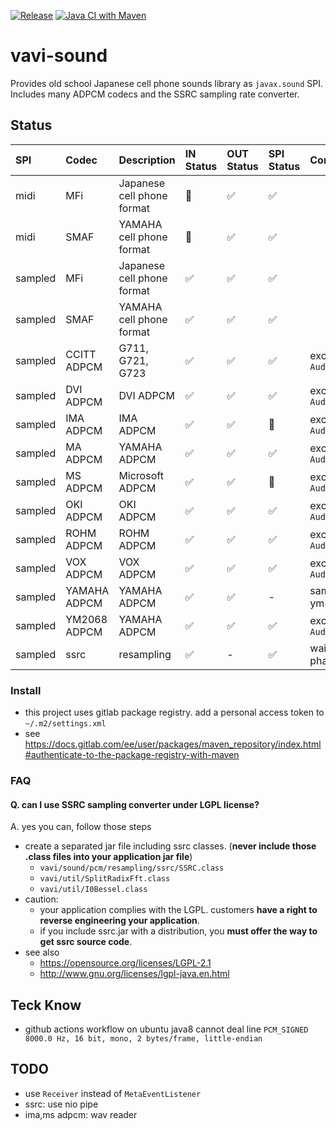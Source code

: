 [![Release](https://jitpack.io/v/umjammer/vavi-sound.svg)](https://jitpack.io/#umjammer/vavi-sound) [![Java CI with Maven](https://github.com/umjammer/vavi-sound/workflows/Java%20CI%20with%20Maven/badge.svg)](https://github.com/umjammer/vavi-sound/actions)

# vavi-sound

Provides old school Japanese cell phone sounds library as `javax.sound` SPI.
Includes many ADPCM codecs and the SSRC sampling rate converter.

## Status

| **SPI** |  **Codec**   |  **Description**           | **IN Status** | **OUT Status** | **SPI Status** | **Comment** |
|:--------|:-------------|:---------------------------|:--------------|:---------------|:---------------|:------------|
| midi    | MFi          | Japanese cell phone format | 🚧 | ✅ | ✅ | |
| midi    | SMAF         | YAMAHA cell phone format   | 🚧 | ✅ | ✅ | |
| sampled | MFi          | Japanese cell phone format | ✅ | ✅ | ✅ | |
| sampled | SMAF         | YAMAHA cell phone format   | ✅ | ✅ | ✅ | |
| sampled | CCITT ADPCM  | G711, G721, G723           | ✅ | ✅ | ✅ | except `AudioFileReader` |
| sampled | DVI ADPCM    | DVI ADPCM                  | ✅ | ✅ | ✅ | except `AudioFileReader`  |
| sampled | IMA ADPCM    | IMA ADPCM                  | ✅ | ✅ | 🚧 | except `AudioFileReader`  |
| sampled | MA ADPCM     | YAMAHA ADPCM               | ✅ | ✅ | ✅ | except `AudioFileReader`  |
| sampled | MS ADPCM     | Microsoft ADPCM            | ✅ | ✅ | 🚧 | except `AudioFileReader`  |
| sampled | OKI ADPCM    | OKI ADPCM                  | ✅ | ✅ | ✅ | except `AudioFileReader`  |
| sampled | ROHM ADPCM   | ROHM ADPCM                 | ✅ | ✅ | ✅ | except `AudioFileReader`  |
| sampled | VOX ADPCM    | VOX ADPCM                  | ✅ | ✅ | ✅ | except `AudioFileReader`  |
| sampled | YAMAHA ADPCM | YAMAHA ADPCM               | ✅ | ✅ | - | same as ym2068 |
| sampled | YM2068 ADPCM | YAMAHA ADPCM               | ✅ | ✅ | ✅ | except `AudioFileReader`  |
| sampled | ssrc         | resampling                 | ✅ | -  | ✅ | waiting for phase 1 |

### Install

 * this project uses gitlab package registry. add a personal access token to `~/.m2/settings.xml`
 * see https://docs.gitlab.com/ee/user/packages/maven_repository/index.html#authenticate-to-the-package-registry-with-maven

### FAQ

#### Q. can I use SSRC sampling converter under LGPL license?

A. yes you can, follow those steps

 * create a separated jar file including ssrc classes. (**never include those .class files into your application jar file**)
   * `vavi/sound/pcm/resampling/ssrc/SSRC.class`
   * `vavi/util/SplitRadixFft.class`
   * `vavi/util/I0Bessel.class`
 * caution:
   * your application complies with the LGPL. customers **have a right to reverse engineering your application**.
   * if you include ssrc.jar with a distribution, you **must offer the way to get ssrc source code**.
 * see also
   * https://opensource.org/licenses/LGPL-2.1
   * http://www.gnu.org/licenses/lgpl-java.en.html

## Teck Know

 * github actions workflow on ubuntu java8 cannot deal line `PCM_SIGNED 8000.0 Hz, 16 bit, mono, 2 bytes/frame, little-endian`

## TODO

  * use `Receiver` instead of `MetaEventListener`
  * ssrc: use nio pipe
  * ima,ms adpcm: wav reader
